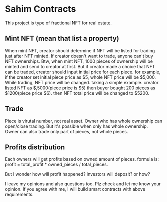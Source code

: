 # Sahim Contracts

This project is type of fractional NFT for real estate.

## Mint NFT (mean that list a property)

When mint NFT, creator should determine if NFT will be listed for trading just after NFT minted.
If creator doesn't want to trade, anyone can't buy NFT ownerships.
Btw, when mint NFT, 1000 pieces of ownership will be minted and send to creator at first.
But if creator made a choice that NFT can be traded, creator should input initial price for each piece.
for example, if the creator set initial piece price as $5, whole NFT price will be $5,000.
While trading, NFT price will be changed.
taking a simple example.
creator listed NFT as $,5000(piece price is $5) then buyer bought 200 pieces as $1200(piece price $6). then NFT total price will be changed to $5200.

## Trade 

Piece is virutal number, not real asset.
Owner who has whole ownership can open/close trading.
But it's possible when only has whole ownership.
Owner can also trade only part of pieces, not whole pieces.

## Profits distribution

Each owners will get profits based on owned amount of pieces.
formula is: profit = total_profit \* owned_pieces / total_pieces.

But I wonder how will profit happened?
investors will deposit? or how?

I leave my opinions and also questions too.
Plz check and let me know your opinion.
If you agree with me, I will build smart contracts with above requirements.
